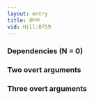 ```yaml
---
layout: entry
title: ཐམས་
vid: Hill:0759
---
```

### Dependencies (N = 0)


### Two overt arguments


### Three overt arguments
